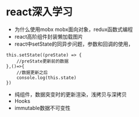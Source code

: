 # react深入学习
* 为什么使用mobx
    mobx面向对象，redux函数式编程
* react高阶组件封装懒加载图片
* react中setState的同异步问题，参数和回调的使用，
```
this.setState((preState) => {
    //preState更新前的数据
},()=>{
    //数据更新之后
    console.log(this.state)
})
```
* 纯组件，数据突变时的更新渲染，浅拷贝与深拷贝
* Hooks
* immutable数据不可变性